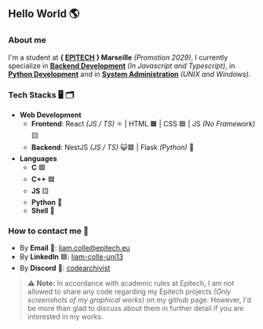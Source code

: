 ## Hello World 🌎
### About me
I'm a student at **{ [EPITECH](https://github.com/Epitech) } Marseille** *(Promotion 2029)*, I currently specialize in <ins>**Backend Development**</ins> *(In Javascript and Typescript)*, in <ins>**Python Development**</ins> and in <ins>**System Administration**</ins> *(UNIX and Windows)*.

### Tech Stacks 🖥️ 🗂️
* **Web Development**
  * **Frontend**: React *(JS / TS)* ⚛️ | HTML 🟧 | CSS 🟦 | JS *(No Framework)* 🟨
  * **Backend**: NestJS *(JS / TS)* 😺🟥 | Flask *(Python)* 🧪
* **Languages**
  * **C** 🟦
  * **C++** 🟦
  * **JS** 🟨
  * **Python** 🐍
  * **Shell** 🐚

### How to contact me 📲
* By **Email** 📧: [liam.colle@epitech.eu](mailto:liam.colle@epitech.eu)
* By **LinkedIn** 🟦: [liam-colle-uni13](https://www.linkedin.com/in/liam-colle-uni13/)
* By **Discord** 🔵: [codearchivist](https://discord.com/users/1312038809344675881/)
> ⚠️ **Note:** In accordance with academic rules at Epitech, I am not allowed to share any code regarding my Epitech projects *(Only screenshots of my graphical works)* on my github page. However, I'd be more than glad to discuss about them in further detail if you are interested in my works.
